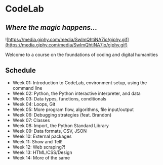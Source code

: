 # CodeLab
## *Where the magic happens...*

![https://media.giphy.com/media/SwImQhtiNA7io/giphy.gif](https://media.giphy.com/media/SwImQhtiNA7io/giphy.gif)

Welcome to a course on the foundations of coding and digital humanities

## Schedule

* Week 01: Introduction to CodeLab, environment setup, using the command line
* Week 02: Python, the Python interactive interpreter, and data
* Week 03: Data types, functions, conditionals
* Week 04: Loops, Git
* Week 05: More program flow, algorithms, file input/output
* Week 06: Debugging strategies (feat. Brandon)
* Week 07: Classes 
* Week 08: Import, the Python Standard Library 
* Week 09: Data formats, CSV, JSON
* Week 10: External packages
* Week 11: Show and Tell!
* Week 12: Web scraping?!
* Week 13: HTML/CSS/Design
* Week 14: More of the same
